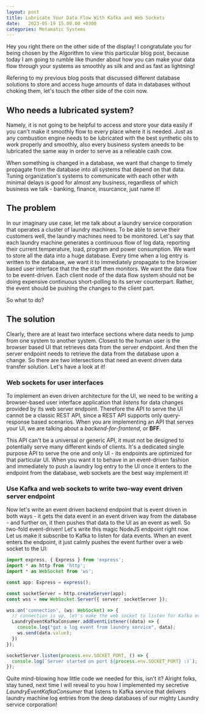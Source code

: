 ```yaml
---
layout: post
title: Lubricate Your Data Flow With Kafka and Web Sockets
date:   2023-05-19 15.00.00 +0300
categories: Metamatic Systems
---
```


Hey you right there on the other side of the display! I congratulate you for being
chosen by the Algorithm to view this particular blog post, because
today I am going to rumble like thunder about how you can make your data 
flow through your systems as smoothly as silk and and as fast as lightning!

Refering to my previous blog posts that discussed different database solutions
to store and access huge amounts of data in databases without choking them,
let's touch the other side of the coin now.

## Who needs a lubricated system?

Namely, it is not going to be helpful to access and store your data easily
if you can't make it smoothly flow to every place where it is needed.
Just as any combustion engine needs to be lubricated with the best synthetic 
oils to work properly and smoothly, also every business system aneeds to be 
lubricated the same way in order to serve as a relieable cash cow.  

When something is changed in a database, we want that change to timely propagate from the database into all systems
that depend on that data. Tuning organization's systems to communicate with each
other with minimal delays is good for almost any business, regardless of 
which business we talk - banking, finance, insurcance, just name it!

## The problem

In our imaginary use case, let me talk about a laundry service corporation that
operates a cluster of laundry machines. To be able to serve their customers
well, the laundry machines need to be monitored. Let's say that each laundry
machine generates a continuous flow of log data, reporting their current
temperature, load, program and power consumption. We want to store all the data into 
a huge database. Every time when a log entry is written to the database, 
we want it to immediately propagate to the browser based user interface that
the the staff then monitors. We want the data flow to be event-driven. 
Each client node of the data flow system should not be doing expensive continuous short-polling to 
its server counterpart. Rather, the event should be pushing the changes to the client part.

So what to do?

## The solution

Clearly, there are at least two interface sections where data needs to jump
from one system to another system. Closest to the human user is the browser based UI
that retrieves data from the server endpoint. And then the server endpoint needs to retrieve
the data from the database upon a change. So there are two intersections that need an 
event driven data transfer solution. Let's have a look at it!

### Web sockets for user interfaces

To implement an even driven architecture for the UI, we need to be writing
a browser-based user interface application that *listens* for data changes provided
by its web server endpoint. Therefore the API to serve the UI cannot be a classic REST API, 
since a REST API supports only query-response based scenarios. When you are implementing an API that
serves your UI, we are talking about a *backend-for-frontend*, or **BFF**. 

This API can't be a universal or generic API, it must not be designed to potentially serve many
different kinds of clients. It's a dedicated single purpose API to serve the one and only UI - 
its endpoints are optimized for that particular UI. When you want it to behave in an event-driven
fashion and immediately to push a laundry log entry to the UI once it enters to the endpoint 
from the database, web sockets are the best way implement it!

### Use Kafka and web sockets to write two-way event driven server endpoint

Now let's write an event driven backend endpoint that is event driven in both ways - 
it gets the data event in an event driven way from the database - and further on, it then pushes
that data to the UI as an event as well. So two-fold event-driven! Let's write this
magic NodeJS endpoint right now. Let us make it subscribe to Kafka to listen for data events.
When an event enters the endpoint, it just calmly pushes the event further over 
a web socket to the UI:

```typescript
import express, { Express } from 'express';
import * as http from 'http';
import * as WebSocket from 'ws';

const app: Express = express();

const socketServer = http.createServer(app);
const wss = new WebSocket.Server({ server: socketServer });

wss.on('connection', (ws: WebSocket) => {
  // connection is up, let's make the web socket to listen for Kafka events
  LaundryEventKafkaConsumer.addEventListener((data) => {
    console.log("got a log event from laundry service", data);
    ws.send(data.value);
  })
});

socketServer.listen(process.env.SOCKET_PORT, () => {
  console.log(`Server started on port ${process.env.SOCKET_PORT} :)`);
});

```

Quite mind-blowing how little code we needed for this, isn't it? 
Alright folks, stay tuned, next time I will reveal to you how I implemented my secretive
*LaundryEventKafkaConsumer* that listens to Kafka service that delivers
laundry machine log entries from the deep databases of our mighty
Laundry service corporation!
